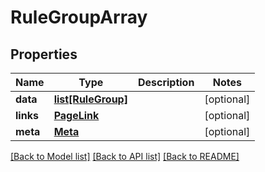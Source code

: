 # RuleGroupArray

## Properties
Name | Type | Description | Notes
------------ | ------------- | ------------- | -------------
**data** | [**list[RuleGroup]**](RuleGroup.md) |  | [optional] 
**links** | [**PageLink**](PageLink.md) |  | [optional] 
**meta** | [**Meta**](Meta.md) |  | [optional] 

[[Back to Model list]](../README.md#documentation-for-models) [[Back to API list]](../README.md#documentation-for-api-endpoints) [[Back to README]](../README.md)


